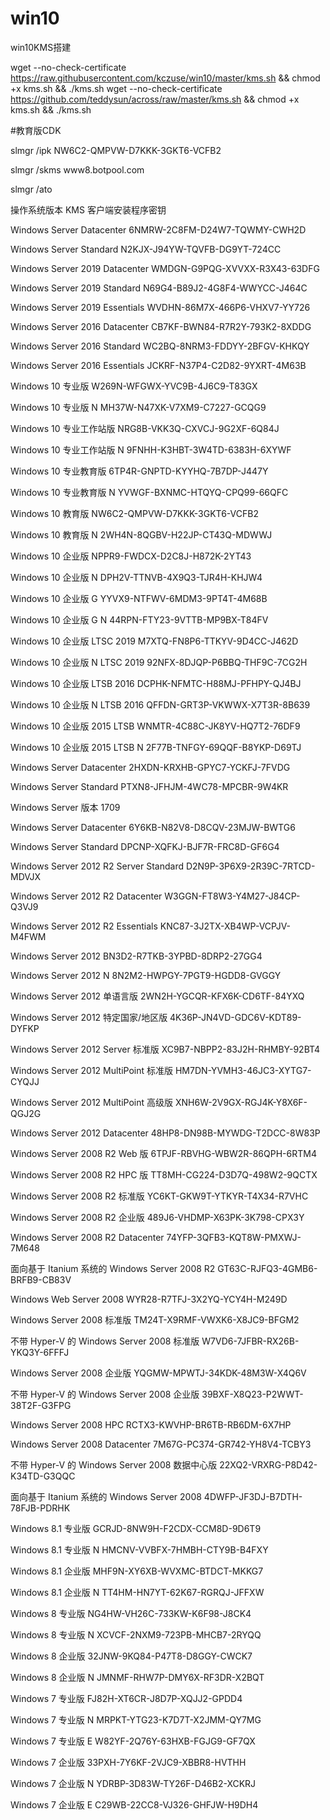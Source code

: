 # win10
win10KMS搭建

wget --no-check-certificate https://raw.githubusercontent.com/kczuse/win10/master/kms.sh && chmod +x kms.sh && ./kms.sh
wget --no-check-certificate https://github.com/teddysun/across/raw/master/kms.sh && chmod +x kms.sh && ./kms.sh

#教育版CDK

slmgr /ipk NW6C2-QMPVW-D7KKK-3GKT6-VCFB2

slmgr /skms www8.botpool.com

slmgr /ato


操作系统版本	KMS 客户端安装程序密钥

Windows Server Datacenter	6NMRW-2C8FM-D24W7-TQWMY-CWH2D

Windows Server Standard	N2KJX-J94YW-TQVFB-DG9YT-724CC

Windows Server 2019 Datacenter	WMDGN-G9PQG-XVVXX-R3X43-63DFG

Windows Server 2019 Standard	N69G4-B89J2-4G8F4-WWYCC-J464C

Windows Server 2019 Essentials	WVDHN-86M7X-466P6-VHXV7-YY726

Windows Server 2016 Datacenter	CB7KF-BWN84-R7R2Y-793K2-8XDDG

Windows Server 2016 Standard	WC2BQ-8NRM3-FDDYY-2BFGV-KHKQY

Windows Server 2016 Essentials	JCKRF-N37P4-C2D82-9YXRT-4M63B

Windows 10 专业版	W269N-WFGWX-YVC9B-4J6C9-T83GX

Windows 10 专业版 N	MH37W-N47XK-V7XM9-C7227-GCQG9

Windows 10 专业工作站版	NRG8B-VKK3Q-CXVCJ-9G2XF-6Q84J

Windows 10 专业工作站版 N	9FNHH-K3HBT-3W4TD-6383H-6XYWF

Windows 10 专业教育版	6TP4R-GNPTD-KYYHQ-7B7DP-J447Y

Windows 10 专业教育版 N	YVWGF-BXNMC-HTQYQ-CPQ99-66QFC

Windows 10 教育版	NW6C2-QMPVW-D7KKK-3GKT6-VCFB2

Windows 10 教育版 N	2WH4N-8QGBV-H22JP-CT43Q-MDWWJ

Windows 10 企业版	NPPR9-FWDCX-D2C8J-H872K-2YT43

Windows 10 企业版 N	DPH2V-TTNVB-4X9Q3-TJR4H-KHJW4

Windows 10 企业版 G	YYVX9-NTFWV-6MDM3-9PT4T-4M68B

Windows 10 企业版 G N	44RPN-FTY23-9VTTB-MP9BX-T84FV

Windows 10 企业版 LTSC 2019	M7XTQ-FN8P6-TTKYV-9D4CC-J462D

Windows 10 企业版 N LTSC 2019	92NFX-8DJQP-P6BBQ-THF9C-7CG2H

Windows 10 企业版 LTSB 2016	DCPHK-NFMTC-H88MJ-PFHPY-QJ4BJ

Windows 10 企业版 N LTSB 2016	QFFDN-GRT3P-VKWWX-X7T3R-8B639

Windows 10 企业版 2015 LTSB	WNMTR-4C88C-JK8YV-HQ7T2-76DF9

Windows 10 企业版 2015 LTSB N	2F77B-TNFGY-69QQF-B8YKP-D69TJ

Windows Server Datacenter	2HXDN-KRXHB-GPYC7-YCKFJ-7FVDG

Windows Server Standard	PTXN8-JFHJM-4WC78-MPCBR-9W4KR

Windows Server 版本 1709

Windows Server Datacenter	6Y6KB-N82V8-D8CQV-23MJW-BWTG6

Windows Server Standard	DPCNP-XQFKJ-BJF7R-FRC8D-GF6G4

Windows Server 2012 R2 Server Standard	D2N9P-3P6X9-2R39C-7RTCD-MDVJX

Windows Server 2012 R2 Datacenter	W3GGN-FT8W3-Y4M27-J84CP-Q3VJ9

Windows Server 2012 R2 Essentials	KNC87-3J2TX-XB4WP-VCPJV-M4FWM

Windows Server 2012	BN3D2-R7TKB-3YPBD-8DRP2-27GG4

Windows Server 2012 N	8N2M2-HWPGY-7PGT9-HGDD8-GVGGY

Windows Server 2012 单语言版	2WN2H-YGCQR-KFX6K-CD6TF-84YXQ

Windows Server 2012 特定国家/地区版	4K36P-JN4VD-GDC6V-KDT89-DYFKP

Windows Server 2012 Server 标准版	XC9B7-NBPP2-83J2H-RHMBY-92BT4

Windows Server 2012 MultiPoint 标准版	HM7DN-YVMH3-46JC3-XYTG7-CYQJJ

Windows Server 2012 MultiPoint 高级版	XNH6W-2V9GX-RGJ4K-Y8X6F-QGJ2G

Windows Server 2012 Datacenter	48HP8-DN98B-MYWDG-T2DCC-8W83P

Windows Server 2008 R2 Web 版	6TPJF-RBVHG-WBW2R-86QPH-6RTM4

Windows Server 2008 R2 HPC 版	TT8MH-CG224-D3D7Q-498W2-9QCTX

Windows Server 2008 R2 标准版	YC6KT-GKW9T-YTKYR-T4X34-R7VHC

Windows Server 2008 R2 企业版	489J6-VHDMP-X63PK-3K798-CPX3Y

Windows Server 2008 R2 Datacenter	74YFP-3QFB3-KQT8W-PMXWJ-7M648

面向基于 Itanium 系统的 Windows Server 2008 R2	GT63C-RJFQ3-4GMB6-BRFB9-CB83V

Windows Web Server 2008	WYR28-R7TFJ-3X2YQ-YCY4H-M249D

Windows Server 2008 标准版	TM24T-X9RMF-VWXK6-X8JC9-BFGM2

不带 Hyper-V 的 Windows Server 2008 标准版	W7VD6-7JFBR-RX26B-YKQ3Y-6FFFJ

Windows Server 2008 企业版	YQGMW-MPWTJ-34KDK-48M3W-X4Q6V

不带 Hyper-V 的 Windows Server 2008 企业版	39BXF-X8Q23-P2WWT-38T2F-G3FPG

Windows Server 2008 HPC	RCTX3-KWVHP-BR6TB-RB6DM-6X7HP

Windows Server 2008 Datacenter	7M67G-PC374-GR742-YH8V4-TCBY3

不带 Hyper-V 的 Windows Server 2008 数据中心版	22XQ2-VRXRG-P8D42-K34TD-G3QQC

面向基于 Itanium 系统的 Windows Server 2008	4DWFP-JF3DJ-B7DTH-78FJB-PDRHK

Windows 8.1 专业版	GCRJD-8NW9H-F2CDX-CCM8D-9D6T9

Windows 8.1 专业版 N	HMCNV-VVBFX-7HMBH-CTY9B-B4FXY

Windows 8.1 企业版	MHF9N-XY6XB-WVXMC-BTDCT-MKKG7

Windows 8.1 企业版 N	TT4HM-HN7YT-62K67-RGRQJ-JFFXW

Windows 8 专业版	NG4HW-VH26C-733KW-K6F98-J8CK4

Windows 8 专业版 N	XCVCF-2NXM9-723PB-MHCB7-2RYQQ

Windows 8 企业版	32JNW-9KQ84-P47T8-D8GGY-CWCK7

Windows 8 企业版 N	JMNMF-RHW7P-DMY6X-RF3DR-X2BQT

Windows 7 专业版	FJ82H-XT6CR-J8D7P-XQJJ2-GPDD4

Windows 7 专业版 N	MRPKT-YTG23-K7D7T-X2JMM-QY7MG

Windows 7 专业版 E	W82YF-2Q76Y-63HXB-FGJG9-GF7QX

Windows 7 企业版	33PXH-7Y6KF-2VJC9-XBBR8-HVTHH

Windows 7 企业版 N	YDRBP-3D83W-TY26F-D46B2-XCKRJ

Windows 7 企业版 E	C29WB-22CC8-VJ326-GHFJW-H9DH4
